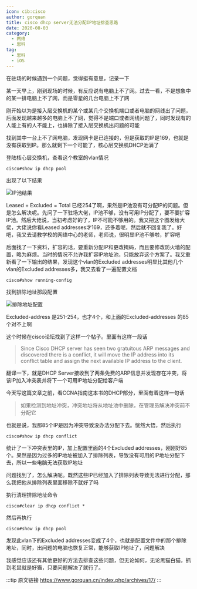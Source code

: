 ```yaml
---
icon: cib:cisco
author: gorquan
title: cisco dhcp server无法分配IP地址排查思路
date: 2020-08-03
category:
  - 网络
  - 思科
tag:
  - 思科
  - iOS
---
```


在驻场的时候遇到一个问题，觉得挺有意思，记录一下

某一天早上，刚到现场的时候，有反应说有电脑上不了网。过去一看，不是想象中的某一排电脑上不了网，而是零星的几台电脑上不了网

刚开始以为是接入层交换机的某个或某几个交换机端口或者电脑的网线出了问题，后面发现越来越多的电脑上不了网，觉得不是端口或者网线问题了，同时发现有的人能上有的人不能上，也排除了接入层交换机出问题的可能

找到其中一台上不了网电脑，发现网卡是已连接的，但是获取的IP是169，也就是没有获取到IP。那么就剩下一个可能了，核心层交换机DHCP池满了

登陆核心层交换机，查看这个教室的vlan情况

```
cisco#show ip dhcp pool
```

出现了以下结果

![IP池结果](https://img.jinguo.link/d/20250214095308284.png)

Leased + Excluded = Total 已经254了啊，果然是IP池没有可分配IP的问题。但是怎么解决呢。先问了一下驻场大佬，IP池不够，没有可用IP分配了，要不要扩容IP池。然后大佬说，当初考虑好的了，IP不可能不够用的。我又把这个图发给大佬，大佬说你看Leased addresses才169，还多着呢，然后就不回复我了。好吧，我又去请教学校的网络中心的老师，老师说，很明显IP池不够啦，扩容吧

后面找了一下资料，扩容的话，要重新分配IP和更改掩码，而且要修改防火墙的配置，略为麻烦。当时的情况不允许我扩容IP地址池，只能放弃这个方案了。我又重新看了一下输出的结果，发现这个vlan的Excluded addresses明显比其他几个vlan的Excluded addresses多，我又去看了一遍配置文档

```
cisco#show running-config
```

找到排除地址那段配置

![排除地址配置](https://img.jinguo.link/d/1574048302244-c33099c9-1fd6-4143-9a92-22ba9c03c5a7.png)

Excluded-address 是251-254，也才4个，和上面的Excluded-addresses 的85个对不上啊

这个时候在cisco论坛找到了这样一个帖子。里面有这样一段话

> Since Cisco DHCP server has seen two gratuitous ARP messages and discovered there is a conflict, it will move the IP address into its conflict table and assign the next available IP address to the client.

翻译一下，就是DHCP Server接收到了两条免费的ARP信息并发现存在冲突，将该IP加入冲突表并将下一个可用IP地址分配给客户端

今天写这篇文章之前，看CCNA指南这本书的DHCP部分，里面有着这样一句话

> 如果检测到地址冲突，冲突地址将从地址池中删除，在管理员解决冲突前不分配它

也就是说，我那85个IP是因为冲突导致没办法分配下去。恍然大悟，然后执行

```
cisco#show ip dhcp conflict
```

统计了一下冲突表里的IP，加上配置里面的4个Excluded addresses，刚刚好85个。果然是因为过多的IP地址被加入了排除列表，导致没有可用的IP地址分配下去，所以一些电脑无法获取IP地址

问题找到了，怎么解决呢。既然这些IP已经加入了排除列表导致无法进行分配，那么我把他从排除列表里面移除不就好了吗

执行清理排除地址命令

```
cisco#clear ip dhcp conflict *
```

然后再执行

```
cisco#show ip dhcp pool
```

发现此vlan下的Excluded addresses变成了4个，也就是配置文件中的那个排除地址，同时，出问题的电脑也恢复正常，能够获取IP地址了，问题解决

我感觉应该还有其他更好的方法去排查这些问题，但无论如何，无论黑猫白猫，抓到老鼠就是好猫，只要问题解决了就行了。

:::tip 原文链接
<https://www.gorquan.cn/index.php/archives/17/>
:::
